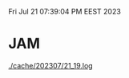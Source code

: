 Fri Jul 21 07:39:04 PM EEST 2023
# JAM
<a href='./cache/202307/21_19.log'>./cache/202307/21_19.log</a>
